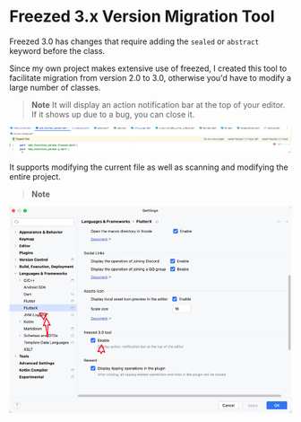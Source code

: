 # Freezed 3.x Version Migration Tool

Freezed 3.0 has changes that require adding the `sealed` or `abstract` keyword before the class.

Since my own project makes extensive use of freezed, I created this tool to facilitate migration from version 2.0 to 3.0, otherwise you'd have to modify a large number of classes.

> **Note** It will display an action notification bar at the top of your editor. If it shows up due to a bug, you can close it.

![image_16.png](../../assets/images/image_16.png)

It supports modifying the current file as well as scanning and modifying the entire project.

> **Note**

![image_17.png](../../assets/images/image_17.png)
